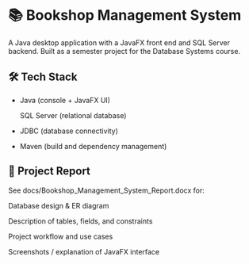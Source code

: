 # 📚 Bookshop Management System
A Java desktop application with a JavaFX front end and SQL Server backend.
Built as a semester project for the Database Systems course.

## 🛠 Tech Stack
- Java (console + JavaFX UI)

   SQL Server (relational database)

- JDBC (database connectivity)

- Maven (build and dependency management)

## 📄 Project Report
See docs/Bookshop_Management_System_Report.docx for:

Database design & ER diagram

Description of tables, fields, and constraints

Project workflow and use cases

Screenshots / explanation of JavaFX interface
